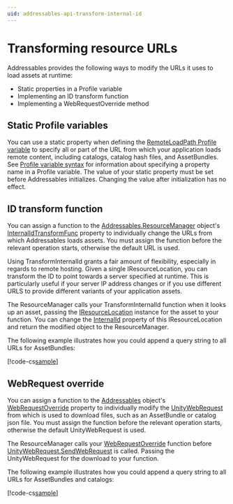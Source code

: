 ```yaml
---
uid: addressables-api-transform-internal-id
---
```


<a name="modify-resoure-urls"></a>
# Transforming resource URLs

Addressables provides the following ways to modify the URLs it uses to load assets at runtime:

* Static properties in a Profile variable
* Implementing an ID transform function
* Implementing a WebRequestOverride method

## Static Profile variables

You can use a static property when defining the [RemoteLoadPath Profile variable] to specify all or part of the URL from which your application loads remote content, including catalogs, catalog hash files, and AssetBundles. See [Profile variable syntax] for information about specifying a property name in a Profile variable. The value of your static property must be set before Addressables initializes. Changing the value after initialization has no effect. 

## ID transform function

You can assign a function to the [Addressables.ResourceManager] object's [InternalIdTransformFunc] property to individually change the URLs from which Addressables loads assets. You must assign the function before the relevant operation starts, otherwise the default URL is used.

Using TransformInternalId grants a fair amount of flexibility, especially in regards to remote hosting. Given a single IResourceLocation, you can transform the ID to point towards a server specified at runtime. This is particularly useful if your server IP address changes or if you use different URLS to provide different variants of your application assets.

The ResourceManager calls your TransformInternalId  function when it looks up an asset, passing the [IResourceLocation] instance for the asset to your function. You can change the [InternalId] property of this IResourceLocation and return the modified object to the ResourceManager.

The following example illustrates how you could append a query string to all URLs for AssetBundles:

[!code-cs[sample](../Tests/Editor/DocExampleCode/IDTransformer.cs#doc_Transformer)]

<!--
```csharp
//Implement a method to transform the internal ids of locations
string MyCustomTransform(IResourceLocation location)
{
    if (location.ResourceType == typeof(IAssetBundleResource) && location.InternalId.StartsWith("http"))
        return location.InternalId + "?customQueryTag=customQueryValue";

    return location.InternalId;
}

//Override the Addressables transform method with your custom method.  This can be set to null to revert to default behavior.
[RuntimeInitializeOnLoadMethod]
static void SetInternalIdTransform()
{
    Addressables.InternalIdTransformFunc = MyCustomTransform;
}
```
-->

## WebRequest override

You can assign a function to the [Addressables] object's [WebRequestOverride] property to individually modify the [UnityWebRequest] from which is used to download files, such as an AssetBundle or catalog json file. You must assign the function before the relevant operation starts, otherwise the default UnityWebRequest is used.

The ResourceManager calls your [WebRequestOverride] function before [UnityWebRequest.SendWebRequest] is called. Passing the UnityWebRequest for the download to your function.

The following example illustrates how you could append a query string to all URLs for AssetBundles and catalogs:

[!code-cs[sample](../Tests/Editor/DocExampleCode/WebRequestOverride.cs#doc_TransformerWebRequest)]

<!--
```csharp
using UnityEngine;
using UnityEngine.Networking;
using UnityEngine.AddressableAssets;

public class WebRequestOverride : MonoBehaviour
{
    //Register to override WebRequests Addressables creates
    //The UnityWebRequests will default to the standard behaviour
    private void Start()
    {
        Addressables.WebRequestOverride = EditWebRequestURL;
    }
    
    //Override the url of the WebRequest
    private void EditWebRequestURL(UnityWebRequest request)
    {
         if (request.url.EndsWith(".bundle"))
            request.url = request.url + "?customQueryTag=customQueryValue";
        else if (request.url.EndsWith(".json") || request.url.EndsWith(".hash"))
            request.url = request.url + "?customQueryTag=customQueryValue";
    }
}
```
-->

[Addressables]: xref:UnityEngine.AddressableAssets.Addressables
[WebRequestOverride]: xref:UnityEngine.AddressableAssets.Addressables.WebRequestOverride
[UnityWebRequest]: xref:UnityEngine.Networking.UnityWebRequest
[UnityWebRequest.SendWebRequest]: xref:UnityEngine.Networking.UnityWebRequest.SendWebRequest
[Addressables.CheckForCatalogUpdates]: xref:UnityEngine.AddressableAssets.Addressables.CheckForCatalogUpdates*
[Addressables.InitializeAsync]: xref:UnityEngine.AddressableAssets.Addressables.InitializeAsync*
[Addressables.LoadContentCatalogAsync]: xref:UnityEngine.AddressableAssets.Addressables.LoadContentCatalogAsync*
[Addressables.ResourceManager]: xref:UnityEngine.AddressableAssets.Addressables.ResourceManager
[Addressables.UpdateCatalogs]: xref:UnityEngine.AddressableAssets.Addressables.UpdateCatalogs*
[Build Remote Catalog]: xref:addressables-asset-settings#catalog
[Cache]: xref:UnityEngine.Cache
[CacheInitializationSettings]: xref:UnityEditor.AddressableAssets.Settings.CacheInitializationSettings
[Caching]: xref:UnityEngine.Caching
[Catalog Download Timeout]: xref:addressables-asset-settings#downloads
[Content update builds]: xref:addressables-content-update-builds
[Custom certificate handler]: xref:addressables-asset-settings#downloads
[Custom URL transform function]: #id-transform-function
[Customizing initialization]: #customizing-initialization
[Disable Catalog Update on Startup]: xref:addressables-asset-settings#catalog
[Getting the address of an asset at runtime]: #getting-the-address-of-an-asset-at-runtime
[initialization object list]: xref:addressables-asset-settings#initialization-object-list
[initialization object]: xref:addressables-asset-settings#initialization-object-list
[InternalId]: xref:UnityEngine.ResourceManagement.ResourceLocations.IResourceLocation.InternalId
[IObjectInitializationDataProvider]: xref:UnityEngine.ResourceManagement.Util.IObjectInitializationDataProvider
[IResourceLocation]: xref:UnityEngine.ResourceManagement.ResourceLocations.IResourceLocation
[LoadContentCatalogAsync]: xref:UnityEngine.AddressableAssets.Addressables.LoadContentCatalogAsync*
[Loading additional catalogs]: #loading-additional-catalogs
[Loading Assets by Location]: xref:addressables-loading-assets#loading-assets-by-location
[Modifying resource URLs at runtime]: #modifying-resource-urls-at-runtime
[ObjectInitializationData]: xref:UnityEngine.ResourceManagement.Util.ObjectInitializationData
[PrimaryKey]: xref:UnityEngine.ResourceManagement.ResourceLocations.IResourceLocation.PrimaryKey
[Profile variable syntax]: xref:addressables-profiles#profile-variable-syntax
[Profile variables]: xref:addressables-profiles#profile-variable-syntax
[RemoteLoadPath Profile variable]: xref:addressables-profiles
[ResourceLocators]: xref:UnityEngine.AddressableAssets.ResourceLocators
[ResourceManager exception handler]: xref:UnityEngine.ResourceManagement.ResourceManager.ExceptionHandler
[ResourceManager]: xref:UnityEngine.ResourceManagement.ResourceManager
[InternalIdTransformFunc]: xref:UnityEngine.ResourceManagement.ResourceManager.InternalIdTransformFunc
[Unique Bundle Ids]: xref:addressables-content-update-builds#unique-bundle-ids-setting
[Updating catalogs]: #updating-catalogs